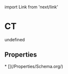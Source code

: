 import Link from 'next/link'
# CT

undefined

## Properties

<Grid>
* [](/Properties/Schema.org/)

</Grid>

